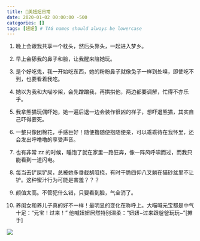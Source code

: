```yaml
---
title: 🐰美妞妞日常
date: 2020-01-02 00:00:00 -500
categories: []
tags: [妞妞] # TAG names should always be lowercase
---
```


1. 晚上会跟我共享一个枕头，然后头靠头，一起进入梦乡。

2. 早上会舔我的鼻子和脸，让我醒来陪她玩。

3. 是个好吃鬼，我一开始吃东西，她的粉粉鼻子就像兔子一样到处嗅，即使吃不到，也要看着我吃。

4. 她以为我和大喵吵架，会先蹭蹭我，再拱拱他，两边都要调解，忙得不亦乐乎。

5. 我拿熊猫玩偶吓她，她一遍后退一边会装作很凶的样子，想吓退熊猫，其实自己吓得要死。

6. 一整只像团棉花，手感巨好！随便撸随便抱随便亲，可以乖乖待在我怀里，还会发出呼噜噜的享受声音。

7. 也有非常 zz 的时候，睡饱了就在家里一路狂奔，像一阵风呼啸而过，而我只能看到一道闪电。

8. 每当去铲屎铲尿，总被她多番截胡阻挠，有时干脆四仰八叉躺在猫砂盆里不让铲。这种蜜汁行为可能是害羞？？？

9. 颜值太高。不管犯什么错，只要看到脸，气全消了。

10. 养闺女和养儿子真的好不一样！最明显的变化在称呼上。大喵喊元宝都是中气十足：“元宝！过来！” 他喊妞妞居然特别温柔：“妞妞~过来跟爸爸玩玩~”[摊手]

![](2020-01-02_1.JPG)
